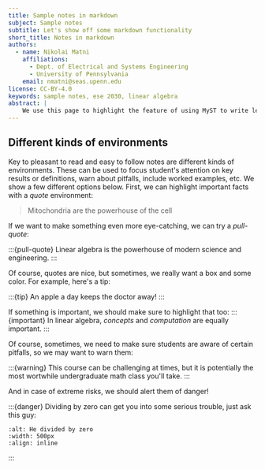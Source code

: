 ```yaml
---
title: Sample notes in markdown
subject: Sample notes
subtitle: Let's show off some markdown functionality
short_title: Notes in markdown
authors:
  - name: Nikolai Matni
    affiliations:
      - Dept. of Electrical and Systems Engineering
      - University of Pennsylvania
    email: nmatni@seas.upenn.edu
license: CC-BY-4.0
keywords: sample notes, ese 2030, linear algebra
abstract: |
    We use this page to highlight the feature of using MyST to write lecture notes in markdown.  We have a companion page where we show how interactive code can be embedded, modified, and run from within your browser!
---
```


## Different kinds of environments

Key to pleasant to read and easy to follow notes are different kinds of environments.  These can be used to focus student's attention on key results or definitions, warn about pitfalls, include worked examples, etc.  We show a few different options below.  First, we can highlight important facts with a _quote_ environment:

> Mitochondria are the powerhouse of the cell

If we want to make something even more eye-catching, we can try a _pull-quote_:

:::{pull-quote}
Linear algebra is the powerhouse of modern science and engineering.
:::

Of course, quotes are nice, but sometimes, we really want a box and some color.  For example, here's a tip:

:::{tip}
An apple a day keeps the doctor away!
:::

If something is important, we should make sure to highlight that too:
:::{important}
In linear algebra, _concepts_ and _computation_ are equally important.
:::

Of course, sometimes, we need to make sure students are aware of certain pitfalls, so we may want to warn them:

:::{warning}
This course can be challenging at times, but it is potentially the most wortwhile undergraduate math class you'll take.
:::

And in case of extreme risks, we should alert them of danger!

:::{danger}
Dividing by zero can get you into some serious trouble, just ask this guy:
```{image} divide_by_zero.png
:alt: He divided by zero
:width: 500px
:align: inline
```
:::

[2i2c]: https://2i2c.org/
[curvenote]: https://curvenote.com
[docutils]: https://docutils.sourceforge.io/
[executablebooks]: https://executablebooks.org/
[jupyterbook]: https://jupyterbook.org/
[jupyterlab-myst]: https://github.com/executablebooks/jupyterlab-myst
[sphinx]: https://www.sphinx-doc.org/
